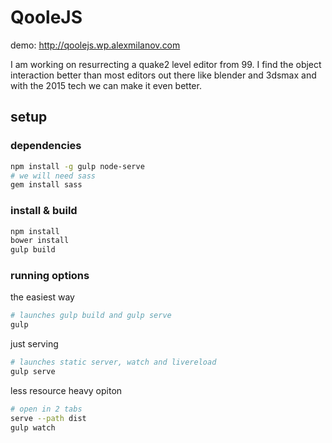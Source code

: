 # QooleJS

demo: http://qoolejs.wp.alexmilanov.com

I am working on resurrecting a quake2 level editor from 99.
I find the object interaction better than most editors out there 
like blender and 3dsmax and with the 2015 tech we can make it even better.

## setup

### dependencies
```sh
npm install -g gulp node-serve
# we will need sass
gem install sass
```

### install & build
```sh
npm install
bower install
gulp build
```

### running options
the easiest way
```sh
# launches gulp build and gulp serve
gulp
```
just serving
```sh
# launches static server, watch and livereload
gulp serve
```
less resource heavy opiton
```sh
# open in 2 tabs
serve --path dist
gulp watch
```
